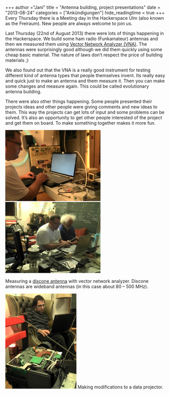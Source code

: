 +++
author ="Jani"
title = "Antenna building, project presentations"
date = "2013-08-24"
categories = ["Ankündigungen"]
hide_readingtime = true
+++
Every Thursday there is a Meeting day in the Hackerspace Ulm (also known as the Freiraum). New people are always welcome to join us.

Last Thursday (22nd of August 2013) there were lots of things happening in the Hackerspace. We build some ham radio (Funkamateur) antennas and then we measured them using [Vector Network Analyzer
(VNA)](http://en.wikipedia.org/wiki/Network_analyzer_%28electrical%29 "VNA" ). The antennas were surprisingly good although we did them quickly using some cheap basic material. The nature of laws don’t respect the price of building materials ;)

We also found out that the VNA is a really good instrument for testing different kind of antenna types that people themselves invent. Its really easy and quick just to make an antenna and them measure it. Then you can make some changes and measure again. This could be called evolutionary antenna building.

There were also other things happening. Some people presented their projects ideas and other people were giving comments and new ideas to them. This way the projects can get lots of input and some problems can be solved. It’s also an opportunity to get other people interested of the project and get them on board. To make something together makes it more fun.

[![2013-08-23_00-42-28_312](2013-08-23_00-42-28_312-300x224.jpg)](2013-08-23_00-42-28_312.jpg)[![2013-08-23_00-44-13_812](2013-08-23_00-44-13_812-300x224.jpg)](2013-08-23_00-44-13_812.jpg)

Measuring a [discone antenna](http://en.wikipedia.org/wiki/Discone_antenna) with vector network analyzer. Discone antennas are wideband antennas (in this case about 80 – 500 MHz).

[![foto](foto-224x300.jpg)](foto.jpg)
Making modifications to a data projector.
